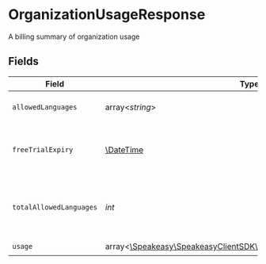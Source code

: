 # OrganizationUsageResponse

A billing summary of organization usage


## Fields

| Field                                                                                                            | Type                                                                                                             | Required                                                                                                         | Description                                                                                                      |
| ---------------------------------------------------------------------------------------------------------------- | ---------------------------------------------------------------------------------------------------------------- | ---------------------------------------------------------------------------------------------------------------- | ---------------------------------------------------------------------------------------------------------------- |
| `allowedLanguages`                                                                                               | array<*string*>                                                                                                  | :heavy_check_mark:                                                                                               | List of allowed languages                                                                                        |
| `freeTrialExpiry`                                                                                                | [\DateTime](https://www.php.net/manual/en/class.datetime.php)                                                    | :heavy_minus_sign:                                                                                               | Expiry date of the free trial, will be null if no trial                                                          |
| `totalAllowedLanguages`                                                                                          | *int*                                                                                                            | :heavy_check_mark:                                                                                               | Total number of allowed languages, -1 if unlimited                                                               |
| `usage`                                                                                                          | array<[\Speakeasy\SpeakeasyClientSDK\Models\Shared\OrganizationUsage](../../Models/Shared/OrganizationUsage.md)> | :heavy_check_mark:                                                                                               | N/A                                                                                                              |